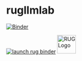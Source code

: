 # rugllmlab


[![Binder](https://mybinder.org/badge_logo.svg)](https://mybinder.org/v2/gh/UG-Team-Data-Science/rugllmlab/HEAD)


[![launch rug binder](https://img.shields.io/badge/launch%20-rug%20binder-blue)](https://binderhub.app.rug.nl/v2/gh/UG-Team-Data-Science/rugllmlab/HEAD)
<img src="https://www.rug.nl/about-ug/practical-matters/huisstijl/logobank-new/corporatelogo/corporatelogorood/rugr_logoenv_rood_rgb.png" alt="RUG Logo" width="50">
